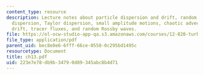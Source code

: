 ```yaml
---
content_type: resource
description: Lecture notes about particle dispersion and drift, random flight - Lagrangian
  dispersion, Taylor dispersion, small amplitude motions, chaotic advection and Stokes'
  drift, tracer fluxes, and random Rossby waves.
file: https://ol-ocw-studio-app-qa.s3.amazonaws.com/courses/12-820-turbulence-in-the-ocean-and-atmosphere-spring-2006/223e7e78db9b34790d89345abc8b4d71_ch13.pdf
file_type: application/pdf
parent_uid: bec8e0e6-6fff-66ce-0558-0c295bd1495c
resourcetype: Document
title: ch13.pdf
uid: 223e7e78-db9b-3479-0d89-345abc8b4d71
---
```

